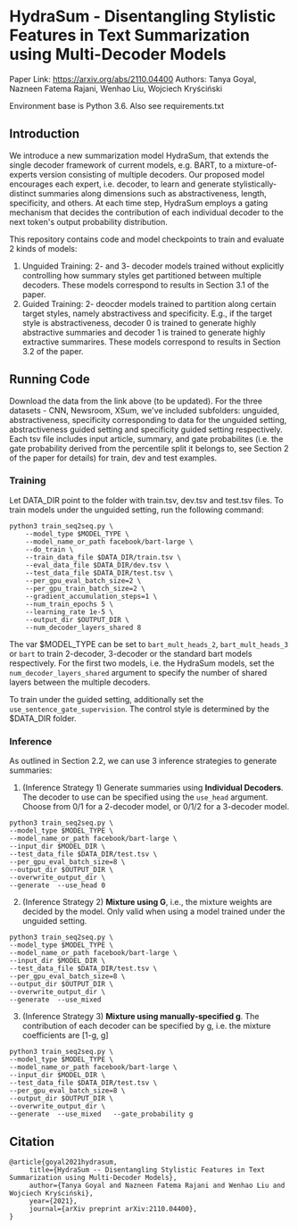 # HydraSum - Disentangling Stylistic Features in Text Summarization using Multi-Decoder Models
Paper Link: https://arxiv.org/abs/2110.04400
Authors: Tanya Goyal, Nazneen Fatema Rajani, Wenhao Liu, Wojciech Kryściński

Environment base is Python 3.6. Also see requirements.txt

## Introduction
We introduce a new summarization model HydraSum, that extends the single decoder framework of current models, e.g. BART, to a mixture-of-experts version consisting of multiple decoders. Our proposed model encourages each expert, i.e. decoder, to learn and generate stylistically-distinct summaries along dimensions such as abstractiveness, length, specificity, and others. At each time step, HydraSum employs a gating mechanism that decides the contribution of each individual decoder to the next token's output probability distribution. 

This repository contains code and model checkpoints to train and evaluate 2 kinds of models:
1. Unguided Training: 2- and 3- decoder models trained without explicitly controlling how summary styles get partitioned between multiple decoders. These models correspond to results in Section 3.1 of the paper. 
2. Guided Training: 2- deocder models trained to partition along certain target styles, namely abstractivess and specificity. E.g., if the target style is abstractiveness, decoder 0 is trained to generate highly abstractive summaries and decoder 1 is trained to generate highly extractive summarires. These models correspond to results in Section 3.2 of the paper. 

## Running Code
Download the data from the link above (to be  updated). For the three datasets - CNN, Newsroom, XSum, we've included subfolders: unguided, abstractiveness, specificity corresponding to data for the unguided setting, abstractiveness guided setting and specificity guided setting respectively. Each tsv file includes input article, summary, and gate probabilites (i.e. the gate probability derived from the percentile split it belongs to, see Section 2 of the paper for details) for train, dev and test examples.

### Training
Let DATA_DIR point to the folder with train.tsv, dev.tsv and test.tsv files. To train models under the unguided setting, run the following command:
```
python3 train_seq2seq.py \
    --model_type $MODEL_TYPE \
    --model_name_or_path facebook/bart-large \
    --do_train \
    --train_data_file $DATA_DIR/train.tsv \
    --eval_data_file $DATA_DIR/dev.tsv \
    --test_data_file $DATA_DIR/test.tsv \
    --per_gpu_eval_batch_size=2 \
    --per_gpu_train_batch_size=2 \
    --gradient_accumulation_steps=1 \
    --num_train_epochs 5 \
    --learning_rate 1e-5 \
    --output_dir $OUTPUT_DIR \
    --num_decoder_layers_shared 8
```
The var $MODEL_TYPE can be set to ```bart_mult_heads_2```, ```bart_mult_heads_3``` or ```bart``` to train 2-decoder, 3-decoder or the standard bart models respectively. For the first two models, i.e. the HydraSum models, set the ```num_decoder_layers_shared``` argument to specify the number of shared layers between the multiple decoders.

To train under the guided setting, additionally set the ```use_sentence_gate_supervision```. The control style is determined by the $DATA_DIR folder. 

### Inference
As outlined in Section 2.2, we can use 3 inference strategies to generate summaries:

1. (Inference Strategy 1) Generate summaries using **Individual Decoders**. The decoder to use can be specified using the ```use_head``` argument. Choose from 0/1 for a 2-decoder model, or 0/1/2 for a 3-decoder model.
```
python3 train_seq2seq.py \
--model_type $MODEL_TYPE \
--model_name_or_path facebook/bart-large \
--input_dir $MODEL_DIR \
--test_data_file $DATA_DIR/test.tsv \
--per_gpu_eval_batch_size=8 \
--output_dir $OUTPUT_DIR \
--overwrite_output_dir \  
--generate  --use_head 0
```

2. (Inference Strategy 2) **Mixture using G**, i.e., the mixture weights are decided by the model. Only valid when using a model trained under the unguided setting.
```
python3 train_seq2seq.py \
--model_type $MODEL_TYPE \
--model_name_or_path facebook/bart-large \
--input_dir $MODEL_DIR \
--test_data_file $DATA_DIR/test.tsv \
--per_gpu_eval_batch_size=8 \
--output_dir $OUTPUT_DIR \
--overwrite_output_dir \  
--generate  --use_mixed
```

3. (Inference Strategy 3) **Mixture using manually-specified g**. The contribution of each decoder can be specified by g, i.e. the mixture coefficients are [1-g, g]
```
python3 train_seq2seq.py \
--model_type $MODEL_TYPE \
--model_name_or_path facebook/bart-large \
--input_dir $MODEL_DIR \
--test_data_file $DATA_DIR/test.tsv \
--per_gpu_eval_batch_size=8 \
--output_dir $OUTPUT_DIR \
--overwrite_output_dir \  
--generate  --use_mixed   --gate_probability g
```
 
 ## Citation
 ```
 @article{goyal2021hydrasum,
      title={HydraSum -- Disentangling Stylistic Features in Text Summarization using Multi-Decoder Models}, 
      author={Tanya Goyal and Nazneen Fatema Rajani and Wenhao Liu and Wojciech Kryściński},
      year={2021},
      journal={arXiv preprint arXiv:2110.04400},
}
```
